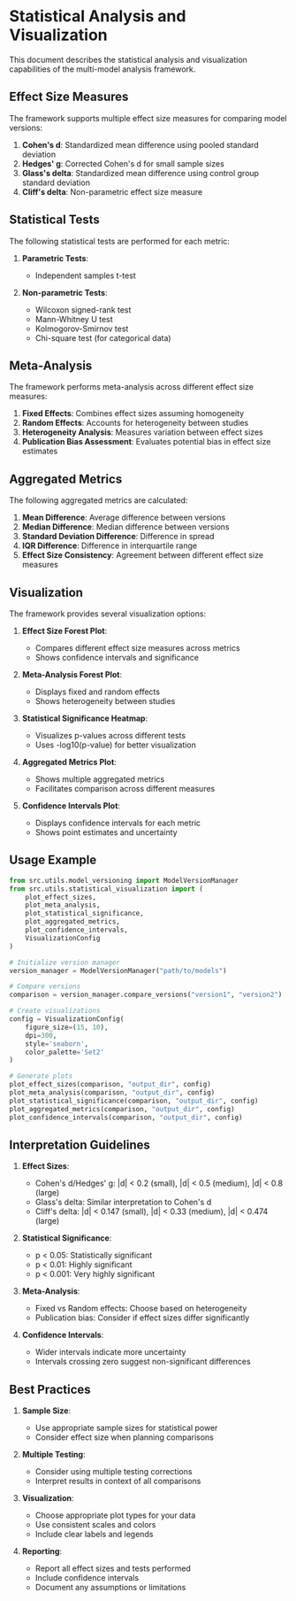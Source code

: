 # Statistical Analysis and Visualization

This document describes the statistical analysis and visualization capabilities of the multi-model analysis framework.

## Effect Size Measures

The framework supports multiple effect size measures for comparing model versions:

1. **Cohen's d**: Standardized mean difference using pooled standard deviation
2. **Hedges' g**: Corrected Cohen's d for small sample sizes
3. **Glass's delta**: Standardized mean difference using control group standard deviation
4. **Cliff's delta**: Non-parametric effect size measure

## Statistical Tests

The following statistical tests are performed for each metric:

1. **Parametric Tests**:
   - Independent samples t-test

2. **Non-parametric Tests**:
   - Wilcoxon signed-rank test
   - Mann-Whitney U test
   - Kolmogorov-Smirnov test
   - Chi-square test (for categorical data)

## Meta-Analysis

The framework performs meta-analysis across different effect size measures:

1. **Fixed Effects**: Combines effect sizes assuming homogeneity
2. **Random Effects**: Accounts for heterogeneity between studies
3. **Heterogeneity Analysis**: Measures variation between effect sizes
4. **Publication Bias Assessment**: Evaluates potential bias in effect size estimates

## Aggregated Metrics

The following aggregated metrics are calculated:

1. **Mean Difference**: Average difference between versions
2. **Median Difference**: Median difference between versions
3. **Standard Deviation Difference**: Difference in spread
4. **IQR Difference**: Difference in interquartile range
5. **Effect Size Consistency**: Agreement between different effect size measures

## Visualization

The framework provides several visualization options:

1. **Effect Size Forest Plot**:
   - Compares different effect size measures across metrics
   - Shows confidence intervals and significance

2. **Meta-Analysis Forest Plot**:
   - Displays fixed and random effects
   - Shows heterogeneity between studies

3. **Statistical Significance Heatmap**:
   - Visualizes p-values across different tests
   - Uses -log10(p-value) for better visualization

4. **Aggregated Metrics Plot**:
   - Shows multiple aggregated metrics
   - Facilitates comparison across different measures

5. **Confidence Intervals Plot**:
   - Displays confidence intervals for each metric
   - Shows point estimates and uncertainty

## Usage Example

```python
from src.utils.model_versioning import ModelVersionManager
from src.utils.statistical_visualization import (
    plot_effect_sizes,
    plot_meta_analysis,
    plot_statistical_significance,
    plot_aggregated_metrics,
    plot_confidence_intervals,
    VisualizationConfig
)

# Initialize version manager
version_manager = ModelVersionManager("path/to/models")

# Compare versions
comparison = version_manager.compare_versions("version1", "version2")

# Create visualizations
config = VisualizationConfig(
    figure_size=(15, 10),
    dpi=300,
    style='seaborn',
    color_palette='Set2'
)

# Generate plots
plot_effect_sizes(comparison, "output_dir", config)
plot_meta_analysis(comparison, "output_dir", config)
plot_statistical_significance(comparison, "output_dir", config)
plot_aggregated_metrics(comparison, "output_dir", config)
plot_confidence_intervals(comparison, "output_dir", config)
```

## Interpretation Guidelines

1. **Effect Sizes**:
   - Cohen's d/Hedges' g: |d| < 0.2 (small), |d| < 0.5 (medium), |d| < 0.8 (large)
   - Glass's delta: Similar interpretation to Cohen's d
   - Cliff's delta: |d| < 0.147 (small), |d| < 0.33 (medium), |d| < 0.474 (large)

2. **Statistical Significance**:
   - p < 0.05: Statistically significant
   - p < 0.01: Highly significant
   - p < 0.001: Very highly significant

3. **Meta-Analysis**:
   - Fixed vs Random effects: Choose based on heterogeneity
   - Publication bias: Consider if effect sizes differ significantly

4. **Confidence Intervals**:
   - Wider intervals indicate more uncertainty
   - Intervals crossing zero suggest non-significant differences

## Best Practices

1. **Sample Size**:
   - Use appropriate sample sizes for statistical power
   - Consider effect size when planning comparisons

2. **Multiple Testing**:
   - Consider using multiple testing corrections
   - Interpret results in context of all comparisons

3. **Visualization**:
   - Choose appropriate plot types for your data
   - Use consistent scales and colors
   - Include clear labels and legends

4. **Reporting**:
   - Report all effect sizes and tests performed
   - Include confidence intervals
   - Document any assumptions or limitations
